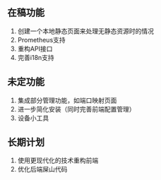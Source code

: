 ## 在稿功能

1. 创建一个本地静态页面来处理无静态资源时的情况
2. Prometheus支持
3. 重构API接口
4. 完善i18n支持



## 未定功能

1. 集成部分管理功能，如端口映射页面
2. 进一步简化安装（同时完善前端配置管理）
3. 设备小工具



## 长期计划

1. 使用更现代化的技术重构前端
2. 优化后端屎山代码